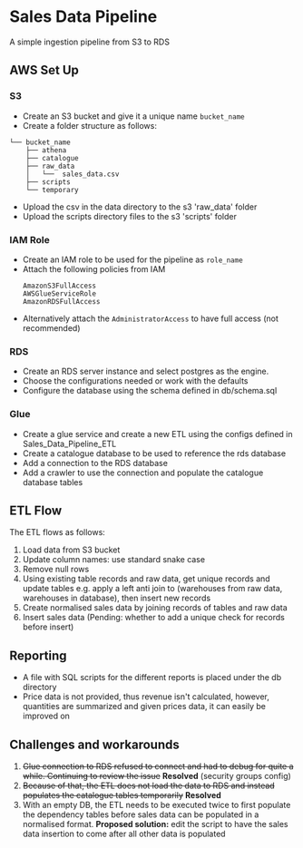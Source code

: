 # Sales Data Pipeline

A simple ingestion pipeline from S3 to RDS

## AWS Set Up

### S3

- Create an S3 bucket and give it a unique name ```bucket_name```
- Create a folder structure as follows:
```
└── bucket_name
    ├── athena
    ├── catalogue
    ├── raw_data
    │   └──  sales_data.csv 
    ├── scripts  
    └── temporary
```

- Upload the csv in the data directory to the s3 'raw_data' folder
- Upload the scripts directory files to the s3 'scripts' folder

### IAM Role

- Create an IAM role to be used for the pipeline as ```role_name```
- Attach the following policies from IAM 
    ```
    AmazonS3FullAccess
    AWSGlueServiceRole
    AmazonRDSFullAccess
  ```
- Alternatively attach the ```AdministratorAccess``` to have full access (not recommended)

### RDS
- Create an RDS server instance and select postgres as the engine.
- Choose the configurations needed or work with the defaults
- Configure the database using the schema defined in db/schema.sql

### Glue
- Create a glue service and create a new ETL using the configs defined in Sales_Data_Pipeline_ETL
- Create a catalogue database to be used to reference the rds database
- Add a connection to the RDS database
- Add a crawler to use the connection and populate the catalogue database tables

## ETL Flow
The ETL flows as follows:
1. Load data from S3 bucket
2. Update column names: use standard snake case
3. Remove null rows
4. Using existing table records and raw data, get unique records and update tables e.g. apply a left anti join to (warehouses from raw data, warehouses in database), then insert new records
5. Create normalised sales data by joining records of tables and raw data
6. Insert sales data (Pending: whether to add a unique check for records before insert)


## Reporting
- A file with SQL scripts for the different reports is placed under the db directory
- Price data is not provided, thus revenue isn't calculated, however, quantities are summarized and given prices data, it can easily be improved on


## Challenges and workarounds
1. ~~Glue connection to RDS refused to connect and had to debug for quite a while. Continuing to review the issue~~ **Resolved** (security groups config)
2. ~~Because of that, the ETL does not load the data to RDS and instead populates the catalogue tables temporarily~~ **Resolved**
3. With an empty DB, the ETL needs to be executed twice to first populate the dependency tables before sales data can be populated in a normalised format. **Proposed solution:** edit the script to have the sales data insertion to come after all other data is populated